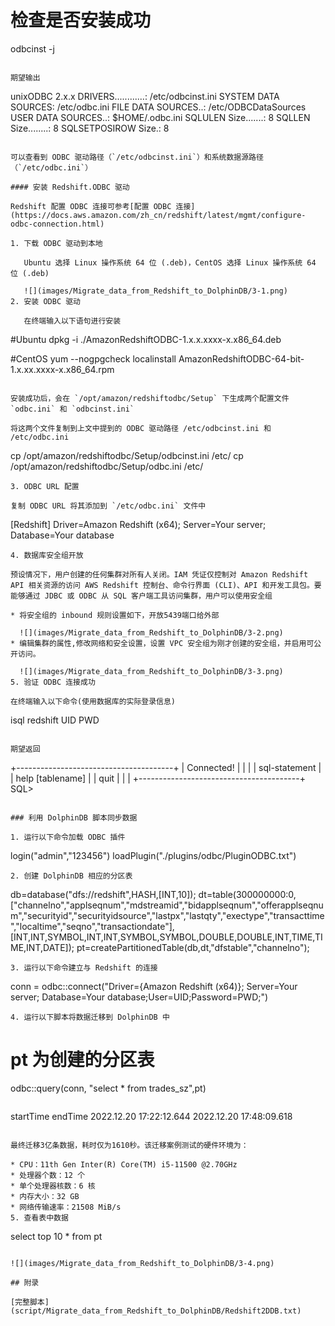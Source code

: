 # 检查是否安装成功
odbcinst -j
```

期望输出

```
unixODBC 2.x.x
DRIVERS............: /etc/odbcinst.ini
SYSTEM DATA SOURCES: /etc/odbc.ini
FILE DATA SOURCES..: /etc/ODBCDataSources
USER DATA SOURCES..: $HOME/.odbc.ini
SQLULEN Size.......: 8
SQLLEN Size........: 8
SQLSETPOSIROW Size.: 8
```

可以查看到 ODBC 驱动路径（`/etc/odbcinst.ini`）和系统数据源路径（`/etc/odbc.ini`）

#### 安装 Redshift.ODBC 驱动

Redshift 配置 ODBC 连接可参考[配置 ODBC 连接](https://docs.aws.amazon.com/zh_cn/redshift/latest/mgmt/configure-odbc-connection.html)

1. 下载 ODBC 驱动到本地

   Ubuntu 选择 Linux 操作系统 64 位 (.deb)，CentOS 选择 Linux 操作系统 64 位 (.deb)

   ![](images/Migrate_data_from_Redshift_to_DolphinDB/3-1.png)
2. 安装 ODBC 驱动

   在终端输入以下语句进行安装

   ```
   #Ubuntu
   dpkg -i ./AmazonRedshiftODBC-1.x.x.xxxx-x.x86_64.deb

   #CentOS
   yum --nogpgcheck localinstall AmazonRedshiftODBC-64-bit-1.x.xx.xxxx-x.x86_64.rpm
   ```

   安装成功后，会在 `/opt/amazon/redshiftodbc/Setup` 下生成两个配置文件 `odbc.ini` 和 `odbcinst.ini`

   将这两个文件复制到上文中提到的 ODBC 驱动路径 /etc/odbcinst.ini 和 /etc/odbc.ini

   ```
   cp /opt/amazon/redshiftodbc/Setup/odbcinst.ini /etc/
   cp /opt/amazon/redshiftodbc/Setup/odbc.ini /etc/
   ```
3. ODBC URL 配置

   复制 ODBC URL 将其添加到 `/etc/odbc.ini` 文件中

   ```
   [Redshift]
   Driver=Amazon Redshift (x64);
   Server=Your server;
   Database=Your database
   ```
4. 数据库安全组开放

   预设情况下，用户创建的任何集群对所有人关闭。IAM 凭证仅控制对 Amazon Redshift API 相关资源的访问 AWS Redshift 控制台、命令行界面 (CLI)、API 和开发工具包。要能够通过 JDBC 或 ODBC 从 SQL 客户端工具访问集群，用户可以使用安全组

   * 将安全组的 inbound 规则设置如下，开放5439端口给外部

     ![](images/Migrate_data_from_Redshift_to_DolphinDB/3-2.png)
   * 编辑集群的属性,修改网络和安全设置，设置 VPC 安全组为刚才创建的安全组，并启用可公开访问。

     ![](images/Migrate_data_from_Redshift_to_DolphinDB/3-3.png)
5. 验证 ODBC 连接成功

   在终端输入以下命令(使用数据库的实际登录信息)

   ```
   isql redshift UID PWD
   ```

   期望返回

   ```
   +---------------------------------------+
   | Connected!                                   |
   |                                                    |
   | sql-statement                               |
   | help [tablename]                          |
   | quit                                             |
   |                                                    |
   +----------------------------------------+
   SQL>
   ```

### 利用 DolphinDB 脚本同步数据

1. 运行以下命令加载 ODBC 插件

   ```
   login("admin","123456")
   loadPlugin("./plugins/odbc/PluginODBC.txt")
   ```
2. 创建 DolphinDB 相应的分区表

   ```
   db=database("dfs://redshift",HASH,[INT,10]);
   dt=table(300000000:0,["channelno","applseqnum","mdstreamid","bidapplseqnum","offerapplseqnum","securityid","securityidsource","lastpx","lastqty","exectype","transacttime","localtime","seqno","transactiondate"],[INT,INT,SYMBOL,INT,INT,SYMBOL,SYMBOL,DOUBLE,DOUBLE,INT,TIME,TIME,INT,DATE]);
   pt=createPartitionedTable(db,dt,"dfstable","channelno");
   ```
3. 运行以下命令建立与 Redshift 的连接

   ```
   conn = odbc::connect("Driver={Amazon Redshift (x64)}; Server=Your server; Database=Your database;User=UID;Password=PWD;")
   ```
4. 运行以下脚本将数据迁移到 DolphinDB 中

   ```
   # pt 为创建的分区表
   odbc::query(conn, "select * from trades_sz",pt)
   ```

   ```
   startTime                        endTime
   2022.12.20 17:22:12.644          2022.12.20 17:48:09.618
   ```

   最终迁移3亿条数据，耗时仅为1610秒。该迁移案例测试的硬件环境为：

   * CPU：11th Gen Inter(R) Core(TM) i5-11500 @2.70GHz
   * 处理器个数：12 个
   * 单个处理器核数：6 核
   * 内存大小：32 GB
   * 网络传输速率：21508 MiB/s
5. 查看表中数据

   ```
   select top 10 * from pt
   ```

   ![](images/Migrate_data_from_Redshift_to_DolphinDB/3-4.png)

## 附录

[完整脚本](script/Migrate_data_from_Redshift_to_DolphinDB/Redshift2DDB.txt)

